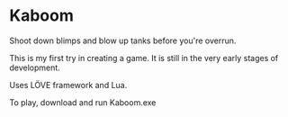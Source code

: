 Kaboom
======

Shoot down blimps and blow up tanks before you're overrun.

This is my first try in creating a game. It is still in the very early stages
of development. 

Uses LÖVE framework and Lua.

To play, download and run Kaboom.exe
